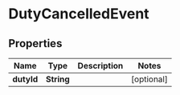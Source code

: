 

# DutyCancelledEvent

## Properties

Name | Type | Description | Notes
------------ | ------------- | ------------- | -------------
**dutyId** | **String** |  |  [optional]



